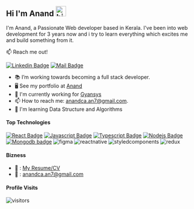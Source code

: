 ## Hi I'm Anand <img src="https://user-images.githubusercontent.com/1303154/88677602-1635ba80-d120-11ea-84d8-d263ba5fc3c0.gif" width="28px" alt="hi">

I'm Anand, a Passionate Web developer based in Kerala. I've been into web development for 3 years now and i try to learn everything which excites me and build something from it.

📫 Reach me out!

[![Linkedin Badge](https://img.shields.io/badge/-anandca-0e76a8?style=flat&labelColor=0e76a8&logo=linkedin&logoColor=white)](https://www.linkedin.com/in/anand-ca/) [![Mail Badge](https://img.shields.io/badge/-anandca-c0392b?style=flat&labelColor=c0392b&logo=gmail&logoColor=white)](mailto:anandca.an7@gmail.com)

<!-- TODO: Add last video link -->

- 📚 I’m working towards becoming a full stack developer.
- 🖥️ See my portfolio at [Anand](https://anandca.tech/)
- 🚀 I'm currently working for [Gyansys](https://gyansys.com/)
- 📫 How to reach me: anandca.an7@gmail.com.
- 🧠 I'm learning Data Structure and Algorithms

#### Top Technologies

<!-- TODO: Make technologies links takes you to repositories -->

[![React Badge](https://img.shields.io/badge/-React-61DBFB?style=for-the-badge&labelColor=black&logo=react&logoColor=61DBFB)](#) [![Javascript Badge](https://img.shields.io/badge/-Javascript-F0DB4F?style=for-the-badge&labelColor=black&logo=javascript&logoColor=F0DB4F)](#) [![Typescript Badge](https://img.shields.io/badge/-Typescript-007acc?style=for-the-badge&labelColor=black&logo=typescript&logoColor=007acc)](#) [![Nodejs Badge](https://img.shields.io/badge/-Nodejs-3C873A?style=for-the-badge&labelColor=black&logo=node.js&logoColor=3C873A)](#) [![Mongodb badge](https://img.shields.io/badge/MongoDB-4EA94B?style=for-the-badge&logo=mongodb&logoColor=white)](#) ![figma](https://img.shields.io/badge/Figma-F24E1E?style=for-the-badge&logo=figma&logoColor=white) ![reactnative](https://img.shields.io/badge/React_Native-20232A?style=for-the-badge&logo=react&logoColor=61DAFB) ![styledcomponents](https://img.shields.io/badge/styled--components-DB7093?style=for-the-badge&logo=styled-components&logoColor=white) ![redux](https://img.shields.io/badge/Redux-593D88?style=for-the-badge&logo=redux&logoColor=white)

#### Bizness

- 📎 : [My Resume/CV](https://github.com/densec/densec/blob/main/resumes/anandcv.pdf)
- 📧 : anandca.an7@gmail.com

#### Profile Visits

![visitors](https://visitor-badge.glitch.me/badge?page_id=densec.densec)

